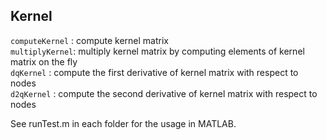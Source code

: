 ## Kernel

`computeKernel` : compute kernel matrix  
`multiplyKernel`: multiply kernel matrix by computing elements of kernel matrix on the fly  
`dqKernel`      : compute the first derivative of kernel matrix with respect to nodes  
`d2qKernel`     : compute the second derivative of kernel matrix with respect to nodes  

See runTest.m in each folder for the usage in MATLAB.
